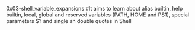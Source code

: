 0x03-shell_variable_expansions #It aims to learn about alias builtin, help builtin, local, global and reserved variables (PATH, HOME and PS1), special parameters $? and single an double quotes in Shell
